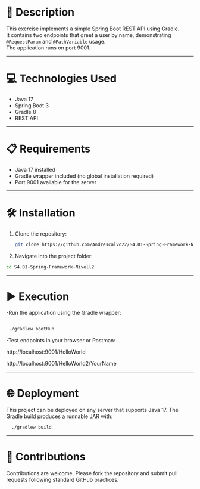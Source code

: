 # 📄 Description  
This exercise implements a simple Spring Boot REST API using Gradle.  
It contains two endpoints that greet a user by name, demonstrating `@RequestParam` and `@PathVariable` usage.  
The application runs on port 9001.

---

# 💻 Technologies Used  
- Java 17  
- Spring Boot 3  
- Gradle 8  
- REST API  

---

# 📋 Requirements  
- Java 17 installed  
- Gradle wrapper included (no global installation required)  
- Port 9001 available for the server  

---

# 🛠️ Installation
1. Clone the repository:  
   ```bash
   git clone https://github.com/Andrescalvo22/S4.01-Spring-Framework-Nivell2.git

2. Navigate into the project folder:
  ```bash
  cd S4.01-Spring-Framework-Nivell2
  ```
---

# ▶️ Execution
-Run the application using the Gradle wrapper:
```bash

 ./gradlew bootRun
```
-Test endpoints in your browser or Postman:

http://localhost:9001/HelloWorld

http://localhost:9001/HelloWorld2/YourName

---

# 🌐 Deployment
This project can be deployed on any server that supports Java 17.
The Gradle build produces a runnable JAR with:
```bash
  ./gradlew build
```
---

# 🤝 Contributions

Contributions are welcome. Please fork the repository and submit pull requests following standard GitHub practices.
